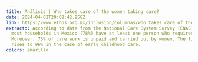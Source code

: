 ```yaml
---
title: Análisis | Who takes care of the women taking care?
date: 2024-04-02T20:08:42.958Z
link: https://www.ethos.org.mx/inclusion/columnas/who_takes_care_of_the_women_taking_care
extracto: According to data from the National Care System Survey (ENASIC) 2022,
  most households in Mexico (78%) have at least one person who requires care.
  Moreover, 75% of care work is unpaid and carried out by women. The figure
  rises to 96% in the case of early childhood care.
colors: amarillo
---
```

